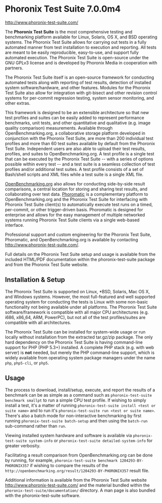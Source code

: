 # Phoronix Test Suite 7.0.0m4
http://www.phoronix-test-suite.com/

The **Phoronix Test Suite** is the most comprehensive testing and benchmarking
platform available for Linux, Solaris, OS X, and BSD operating systems. The
Phoronix Test Suite allows for carrying out tests in a fully automated manner
from test installation to execution and reporting. All tests are meant to be
easily reproducible, easy-to-use, and support fully automated execution. The
Phoronix Test Suite is open-source under the GNU GPLv3 license and is developed
by Phoronix Media in cooperation with partners.

The Phoronix Test Suite itself is an open-source framework for conducting
automated tests along with reporting of test results, detection of installed
system software/hardware, and other features. Modules for the Phoronix Test
Suite also allow for integration with git-bisect and other revision control
systems for per-commit regression testing, system sensor monitoring, and other
extras.

This framework is designed to be an extensible architecture so that new test
profiles and suites can be easily added to represent performance benchmarks,
unit tests, and other quantitative and qualitative (e.g. image quality
comparison) measurements. Available through OpenBenchmarking.org, a
collaborative storage platform developed in conjunction with the Phoronix Test
Suite, are more than 200 individual test profiles and more than 60 test suites
available by default from the Phoronix Test Suite. Independent users are also
able to upload their test results, profiles, and suites to OpenBenchmarking.org.
A test profile is a single test that can be executed by the Phoronix Test Suite
-- with a series of options possible within every test -- and a test suite is a
seamless collection of test profiles and/or additional test suites. A test
profile consists of a set of Bash/shell scripts and XML files while a test suite
is a single XML file.

[OpenBenchmarking.org](http://www.openbenchmarking.org/) also allows for
conducting side-by-side result comparisons, a central location for storing and
sharing test results, and collaborating over test data.
[Phoromatic](http://www.phoromatic.com/) is a complementary platform to
OpenBenchmarking.org and the Phoronix Test Suite for interfacing with Phoronix
Test Suite client(s) to automatically execute test runs on a timed, per-commit,
or other trigger-driven basis. Phoromatic is designed for enterprise and allows
for the easy management of multiple networked systems running Phoronix Test
Suite clients via a single web-based interface.

Professional support and custom engineering for the Phoronix Test Suite,
Phoromatic, and OpenBenchmarking.org is available by contacting
<http://www.phoronix-test-suite.com/>.

Full details on the Phoronix Test Suite setup and usage is available from the
included HTML/PDF documentation within the phoronix-test-suite package and from
the Phoronix Test Suite website.

## Installation & Setup

The Phoronix Test Suite is supported on Linux, *BSD, Solaris, Mac OS X, and
Windows systems. However, the most full-featured and well supported operating
system for conducting the tests is Linux with some non-basic functionality not
being available under all platforms. The Phoronix Test Suite software/framework
is compatible with all major CPU architectures (e.g. i686, x86_64, ARM,
PowerPC), but not all of the test profiles/suites are compatible with all
architectures.

The Phoronix Test Suite can be installed for system-wide usage or run locally
without installation from the extracted tar.gz/zip package. The only hard
dependency on the Phoronix Test Suite is having command-line support for PHP
(PHP 5.3+) installed. A complete PHP stack (e.g. with web server) is **not**
needed, but merely the PHP command-line support, which is widely available from
operating system package managers under the name `php`, `php5-cli`, or `php5`.

## Usage

The process to download, install/setup, execute, and report the results of a
benchmark can be as simple as a command such as `phoronix-test-suite benchmark
smallpt` to run a simple CPU test profile. If wishing to simply install a test,
it's a matter of running `phoronix-test-suite install <test or suite name>` and
to run it's `phoronix-test-suite run <test or suite name>`. There's also a batch
mode for non-interactive benchmarking by first running `phoronix-test-suite
batch-setup` and then using the `batch-run` sub-command rather than `run`.

Viewing installed system hardware and software is available via
`phoronix-test-suite system-info` or `phoronix-test-suite detailed-system-info`
for greater verbosity.

Facilitating a result comparison from OpenBenchmarking.org can be done by
running, for example, `phoronix-test-suite benchmark 1204293-BY-PHORONIX357` if
wishing to compare the results of the
`http://openbenchmarking.org/result/1204293-BY-PHORONIX357` result file.

Additional information is available from the Phoronix Test Suite website
<http://www.phoronix-test-suite.com/> and the material bundled within the
`phoronix-test-suite/documentation/` directory. A man page is also bundled with
the phoronix-test-suite software.

